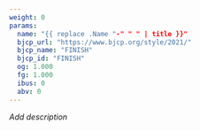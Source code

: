```yaml
---
weight: 0
params: 
  name: "{{ replace .Name "-" " " | title }}"
  bjcp_url: "https://www.bjcp.org/style/2021/"
  bjcp_name: "FINISH"
  bjcp_id: "FINISH"
  og: 1.000
  fg: 1.000
  ibus: 0
  abv: 0
---
```


*Add description*
